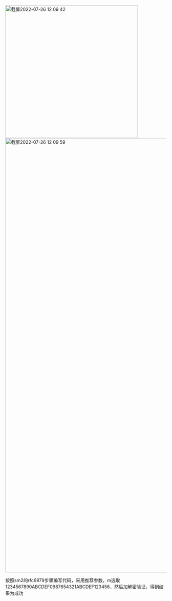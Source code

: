 <img width="414" alt="截屏2022-07-26 12 09 42" src="https://user-images.githubusercontent.com/108727329/180921265-3ea1948c-08ea-40bb-b595-7e7654af4cc0.png">
<img width="1354" alt="截屏2022-07-26 12 09 59" src="https://user-images.githubusercontent.com/108727329/180921270-ed157464-b38e-4db2-a065-48b2d3b7b537.png">

按照sm2的rfc6979步骤编写代码，采用推荐参数，m选取1234567890ABCDEF0987654321ABCDEF123456，然后加解密验证，得到结果为成功
